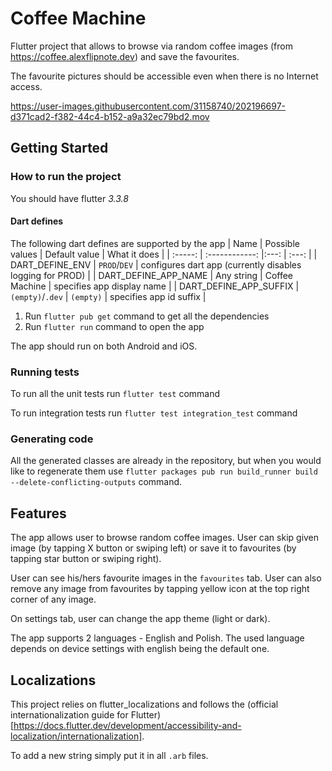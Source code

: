 # Coffee Machine

Flutter project that allows to browse via random coffee images (from https://coffee.alexflipnote.dev) and save the favourites.

The favourite pictures should be accessible even when there is no Internet access.



https://user-images.githubusercontent.com/31158740/202196697-d371cad2-f382-44c4-b152-a9a32ec79bd2.mov



## Getting Started

### How to run the project
You should have flutter *3.3.8*

#### Dart defines
The following dart defines are supported by the app
| Name | Possible values | Default value | What it does |
| :-----: | :------------: |:---: | :---: |
| DART_DEFINE_ENV | `PROD`/`DEV` | configures dart app (currently disables logging for PROD) |
| DART_DEFINE_APP_NAME | Any string   | Coffee Machine | specifies app display name |
| DART_DEFINE_APP_SUFFIX | `(empty)`/`.dev`   | `(empty)` | specifies app id suffix |

1. Run `flutter pub get` command to get all the dependencies
2. Run `flutter run` command to open the app

The app should run on both Android and iOS.

### Running tests
To run all the unit tests run `flutter test` command

To run integration tests run `flutter test integration_test` command

### Generating code
All the generated classes are already in the repository, but when you would like to regenerate them
use `flutter packages pub run build_runner build --delete-conflicting-outputs` command.

## Features
The app allows user to browse random coffee images. User can skip given image (by tapping X button or swiping left)
or save it to favourites (by tapping star button or swiping right).

User can see his/hers favourite images in the `favourites` tab. User can also remove any image from 
favourites by tapping yellow icon at the top right corner of any image.

On settings tab, user can change the app theme (light or dark).

The app supports 2 languages - English and Polish. The used language depends on device settings
with english being the default one.

## Localizations
This project relies on flutter_localizations and follows the 
(official internationalization guide for Flutter)[https://docs.flutter.dev/development/accessibility-and-localization/internationalization].

To add a new string simply put it in all `.arb` files.